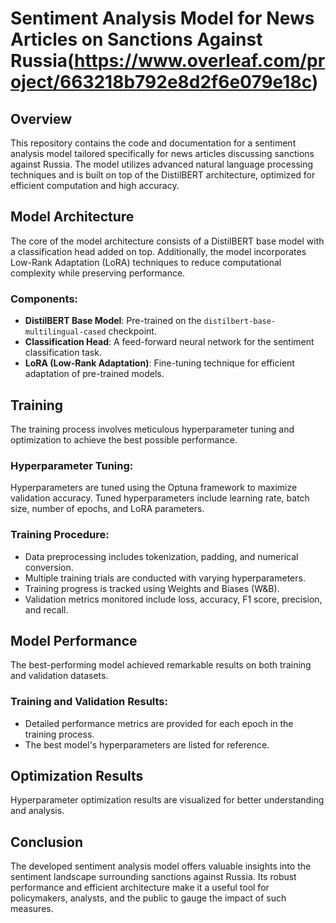 # Sentiment Analysis Model for News Articles on Sanctions Against Russia(https://www.overleaf.com/project/663218b792e8d2f6e079e18c)

## Overview
This repository contains the code and documentation for a sentiment analysis model tailored specifically for news articles discussing sanctions against Russia. The model utilizes advanced natural language processing techniques and is built on top of the DistilBERT architecture, optimized for efficient computation and high accuracy.

## Model Architecture
The core of the model architecture consists of a DistilBERT base model with a classification head added on top. Additionally, the model incorporates Low-Rank Adaptation (LoRA) techniques to reduce computational complexity while preserving performance.

### Components:
- **DistilBERT Base Model**: Pre-trained on the `distilbert-base-multilingual-cased` checkpoint.
- **Classification Head**: A feed-forward neural network for the sentiment classification task.
- **LoRA (Low-Rank Adaptation)**: Fine-tuning technique for efficient adaptation of pre-trained models.

## Training
The training process involves meticulous hyperparameter tuning and optimization to achieve the best possible performance.

### Hyperparameter Tuning:
Hyperparameters are tuned using the Optuna framework to maximize validation accuracy. Tuned hyperparameters include learning rate, batch size, number of epochs, and LoRA parameters.

### Training Procedure:
- Data preprocessing includes tokenization, padding, and numerical conversion.
- Multiple training trials are conducted with varying hyperparameters.
- Training progress is tracked using Weights and Biases (W&B).
- Validation metrics monitored include loss, accuracy, F1 score, precision, and recall.

## Model Performance
The best-performing model achieved remarkable results on both training and validation datasets.

### Training and Validation Results:
- Detailed performance metrics are provided for each epoch in the training process.
- The best model's hyperparameters are listed for reference.

## Optimization Results
Hyperparameter optimization results are visualized for better understanding and analysis.

## Conclusion
The developed sentiment analysis model offers valuable insights into the sentiment landscape surrounding sanctions against Russia. Its robust performance and efficient architecture make it a useful tool for policymakers, analysts, and the public to gauge the impact of such measures.
